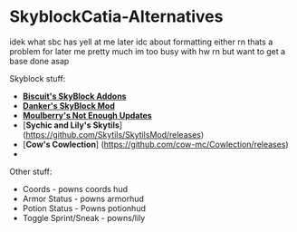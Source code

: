 # SkyblockCatia-Alternatives

idek what sbc has yell at me later
idc about formatting either rn thats a problem for later me
pretty much im too busy with hw rn but want to get a base done asap

Skyblock stuff:
- [**Biscuit's SkyBlock Addons**](https://biscuit.codes/mods/skyblockaddons/downloadversion/?v=latest)
- [**Danker's SkyBlock Mod**](https://github.com/bowser0000/SkyblockMod/releases/)
- [**Moulberry's Not Enough Updates**](discord.gg/moulberry)
- [**Sychic and Lily's Skytils**] (https://github.com/Skytils/SkytilsMod/releases)
- [**Cow's Cowlection**] (https://github.com/cow-mc/Cowlection/releases)
- 
Other stuff:
- Coords - powns coords hud
- Armor Status - powns armorhud
- Potion Status - Powns potionhud
- Toggle Sprint/Sneak - powns/lily
